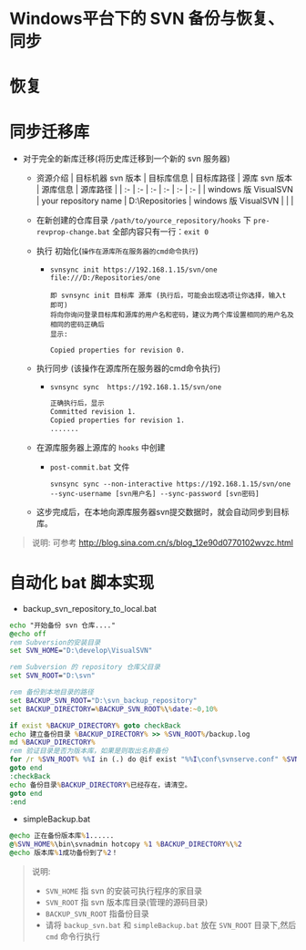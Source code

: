 Windows平台下的 SVN 备份与恢复、同步
=================================

# 恢复


# 同步迁移库
* 对于完全的新库迁移(将历史库迁移到一个新的 svn 服务器)
  * 资源介绍
    | 目标机器 svn 版本 | 目标库信息  | 目标库路径 | 源库 svn 版本 | 源库信息 | 源库路径 |
    | :- | :- | :- | :- | :- | :- |
    | windows 版 VisualSVN | your repository name | D:\Repositories | windows 版 VisualSVN | | |

  * 在新创建的仓库目录 `/path/to/yource_repository/hooks` 下  `pre-revprop-change.bat` 全部内容只有一行：`exit 0`

  * 执行 初始化(`操作在源库所在服务器的cmd命令执行`)
    * `svnsync init https://192.168.1.15/svn/one file:///D:/Repositories/one`
        ```
        即 svnsync init 目标库 源库 (执行后，可能会出现选项让你选择，输入t 即可)
        将向你询问登录目标库和源库的用户名和密码，建议为两个库设置相同的用户名及相同的密码正确后
        显示:
        
        Copied properties for revision 0.
        ```

  * 执行同步 (该操作在源库所在服务器的cmd命令执行)
    * `svnsync sync  https://192.168.1.15/svn/one`
        ```cmd
        正确执行后，显示
        Committed revision 1.
        Copied properties for revision 1.
        .......
        ```
  * 在源库服务器上源库的 `hooks` 中创建
    * `post-commit.bat` 文件
      ```
      svnsync sync --non-interactive https://192.168.1.15/svn/one --sync-username [svn用户名] --sync-password [svn密码]

  * 这步完成后，在本地向源库服务器svn提交数据时，就会自动同步到目标库。

> 说明: 可参考 <http://blog.sina.com.cn/s/blog_12e90d0770102wvzc.html> 

# 自动化 bat 脚本实现

* backup_svn_repository_to_local.bat
```bat
echo "开始备份 svn 仓库...."
@echo off
rem Subversion的安装目录
set SVN_HOME="D:\develop\VisualSVN"

rem Subversion 的 repository 仓库父目录
set SVN_ROOT="D:\svn"

rem 备份到本地目录的路径
set BACKUP_SVN_ROOT="D:\svn_backup_repository"
set BACKUP_DIRECTORY=%BACKUP_SVN_ROOT%\%date:~0,10%

if exist %BACKUP_DIRECTORY% goto checkBack
echo 建立备份目录 %BACKUP_DIRECTORY% >> %SVN_ROOT%/backup.log
md %BACKUP_DIRECTORY%
rem 验证目录是否为版本库，如果是则取出名称备份
for /r %SVN_ROOT% %%I in (.) do @if exist "%%I\conf\svnserve.conf" %SVN_ROOT%\simpleBackup.bat "%%~fI" %%~nI
goto end
:checkBack
echo 备份目录%BACKUP_DIRECTORY%已经存在，请清空。
goto end
:end
```

* simpleBackup.bat
```bat
@echo 正在备份版本库%1......
@%SVN_HOME%\bin\svnadmin hotcopy %1 %BACKUP_DIRECTORY%\%2
@echo 版本库%1成功备份到了%2！
```

> 说明: 
> * `SVN_HOME` 指 svn 的安装可执行程序的家目录
> * `SVN_ROOT` 指 svn 版本库目录(管理的源码目录)
> * `BACKUP_SVN_ROOT` 指备份目录
> * 请将 `backup_svn.bat` 和 `simpleBackup.bat` 放在 `SVN_ROOT` 目录下,然后 `cmd` 命令行执行

